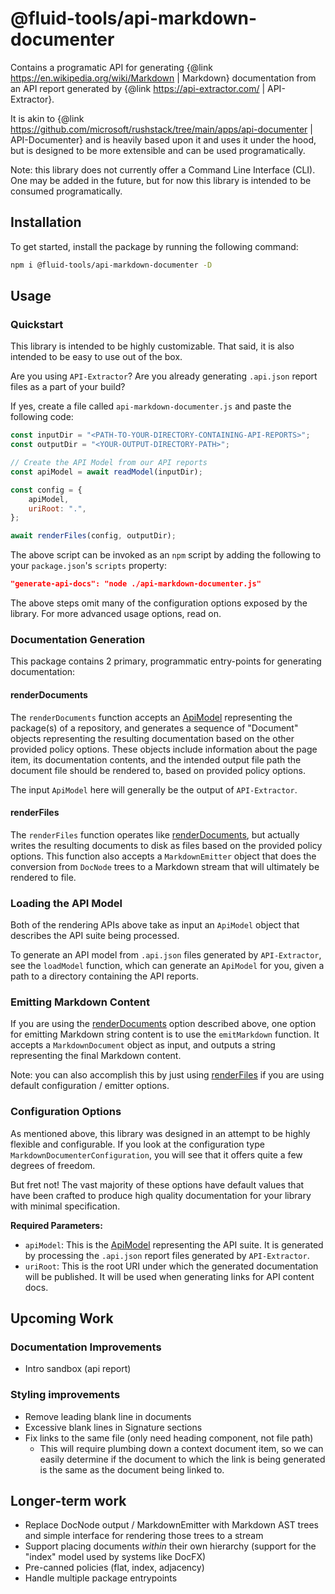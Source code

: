 # @fluid-tools/api-markdown-documenter

Contains a programatic API for generating {@link https://en.wikipedia.org/wiki/Markdown | Markdown} documentation from an API report generated by {@link https://api-extractor.com/ | API-Extractor}.

It is akin to {@link https://github.com/microsoft/rushstack/tree/main/apps/api-documenter | API-Documenter} and is heavily based upon it and uses it under the hood, but is designed to be more extensible and can be used programatically.

Note: this library does not currently offer a Command Line Interface (CLI).
One may be added in the future, but for now this library is intended to be consumed programatically.

## Installation

To get started, install the package by running the following command:

```bash
npm i @fluid-tools/api-markdown-documenter -D
```

## Usage

### Quickstart

This library is intended to be highly customizable.
That said, it is also intended to be easy to use out of the box.

Are you using `API-Extractor`?
Are you already generating `.api.json` report files as a part of your build?

If yes, create a file called `api-markdown-documenter.js` and paste the following code:

```javascript
const inputDir = "<PATH-TO-YOUR-DIRECTORY-CONTAINING-API-REPORTS>";
const outputDir = "<YOUR-OUTPUT-DIRECTORY-PATH>";

// Create the API Model from our API reports
const apiModel = await readModel(inputDir);

const config = {
    apiModel,
    uriRoot: ".",
};

await renderFiles(config, outputDir);
```

The above script can be invoked as an `npm` script by adding the following to your `package.json`'s `scripts` property:

```json
"generate-api-docs": "node ./api-markdown-documenter.js"
```

The above steps omit many of the configuration options exposed by the library.
For more advanced usage options, read on.

### Documentation Generation

This package contains 2 primary, programmatic entry-points for generating documentation:

#### renderDocuments

The `renderDocuments` function accepts an [ApiModel](https://api.rushstack.io/pages/api-extractor-model.apimodel/) representing the package(s) of a repository, and generates a sequence of "Document" objects representing the resulting documentation based on the other provided policy options.
These objects include information about the page item, its documentation contents, and the intended output file path the document file should be rendered to, based on provided policy options.

The input `ApiModel` here will generally be the output of `API-Extractor`.

#### renderFiles

The `renderFiles` function operates like [renderDocuments](#renderdocuments), but actually writes the resulting documents to disk as files based on the provided policy options.
This function also accepts a `MarkdownEmitter` object that does the conversion from `DocNode` trees to a Markdown stream that will ultimately be rendered to file.

### Loading the API Model

Both of the rendering APIs above take as input an `ApiModel` object that describes the API suite being processed.

To generate an API model from `.api.json` files generated by `API-Extractor`, see the `loadModel` function, which can generate an `ApiModel` for you, given a path to a directory containing the API reports.

### Emitting Markdown Content

If you are using the [renderDocuments](#renderdocuments) option described above, one option for emitting Markdown string content is to use the `emitMarkdown` function.
It accepts a `MarkdownDocument` object as input, and outputs a string representing the final Markdown content.

Note: you can also accomplish this by just using [renderFiles](#renderfiles) if you are using default configuration / emitter options.

### Configuration Options

As mentioned above, this library was designed in an attempt to be highly flexible and configurable.
If you look at the configuration type `MarkdownDocumenterConfiguration`, you will see that it offers quite a few degrees of freedom.

But fret not!
The vast majority of these options have default values that have been crafted to produce high quality documentation for your library with minimal specification.

**Required Parameters:**

-   `apiModel`: This is the [ApiModel](https://api.rushstack.io/pages/api-extractor-model.apimodel/) representing the API suite.
    It is generated by processing the `.api.json` report files generated by `API-Extractor`.
-   `uriRoot`: This is the root URI under which the generated documentation will be published.
    It will be used when generating links for API content docs.

## Upcoming Work

### Documentation Improvements

-   Intro sandbox (api report)

### Styling improvements

-   Remove leading blank line in documents
-   Excessive blank lines in Signature sections
-   Fix links to the same file (only need heading component, not file path)
    -   This will require plumbing down a context document item, so we can easily determine if the document to which the link is being generated is the same as the document being linked to.

## Longer-term work

-   Replace DocNode output / MarkdownEmitter with Markdown AST trees and simple interface for rendering those trees to a stream
-   Support placing documents _within_ their own hierarchy (support for the "index" model used by systems like DocFX)
-   Pre-canned policies (flat, index, adjacency)
-   Handle multiple package entrypoints
